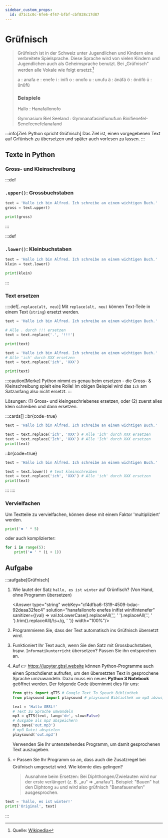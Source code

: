 ```yaml
---
sidebar_custom_props:
  id: d71c1c0c-6fe6-4f47-bfbf-cbf828c17d87
---
```

# Grüfnisch

<blockquote>

Grüfnisch ist in der Schweiz unter Jugendlichen und Kindern eine verbreitete Spielsprache. Diese Sprache wird von vielen Kindern und Jugendlichen auch als Geheimsprache benutzt. Bei „Grüfnisch“ werden alle Vokale wie folgt ersetzt:[^1]

a
: anafa
e
: enefe
i
: inifi
o
: onofo
u
: unufu
ä
: änäfä
ö
: önöfö
ü
: ünüfü


### Beispiele
Hallo
: Hanafallonofo

Gymnasium Biel Seeland
: Gymnanafasinifiunufum Binifienefel-Senefeenefelanafand


</blockquote>

:::info[Ziel: Python spricht Grüfnisch]
Das Ziel ist, einen vorgegebenen Text auf Grfünisch zu übersetzen und später auch vorlesen zu lassen.
:::

## Texte in Python


### Gross- und Kleinschreibung

:::def
### `.upper()`: Grossbuchstaben

```py live_py slim
text = 'Hallo ich bin Alfred. Ich schreibe an einem wichtigen Buch.'
gross = text.upper()

print(gross)
```
:::

:::def
### `.lower()`: Kleinbuchstaben
```py live_py slim
text = 'Hallo ich bin Alfred. Ich schreibe an einem wichtigen Buch.'
klein = text.lower()

print(klein)
```
:::

### Text ersetzen

::::def[`.replace(alt, neu)`]
Mit `replace(alt, neu)` können Text-Teile in einem Text (`string`) ersetzt werden.


```py live_py slim
text = 'Hallo ich bin Alfred. Ich schreibe an einem wichtigen Buch.'

# Alle . durch !!! ersetzen
text = text.replace('.', '!!!')

print(text)
```

```py live_py slim
text = 'Hallo ich bin Alfred. Ich schreibe an einem wichtigen Buch.'
# Alle 'ich' durch XXX ersetzen
text = text.replace('ich', 'XXX')

print(text)
```
:::caution[Merke]
Python nimmt es genau beim ersetzen - die Gross- & Kleinschreibung spielt eine Rolle! Im obigen Beispiel wird das `Ich` am Satzanfang also nicht ersetzt.
:::

Lösungen: (1) Gross- und kleingeschriebenes ersetzen, oder (2) zuerst alles klein schreiben und dann ersetzen.

:::cards[]
::br{code=true}
```py live_py slim
text = 'Hallo ich bin Alfred. Ich schreibe an einem wichtigen Buch.'

text = text.replace('ich', 'XXX') # Alle 'ich' durch XXX ersetzen
text = text.replace('Ich', 'XXX') # Alle 'Ich' durch XXX ersetzen
print(text)
```
::br{code=true}
```py live_py slim
text = 'Hallo ich bin Alfred. Ich schreibe an einem wichtigen Buch.'

text = text.lower() # text kleinschreiben
text = text.replace('ich', 'XXX') # Alle 'ich' durch XXX ersetzen
print(text)
```
:::
::::


### Vervielfachen

Um Textteile zu vervielfachen, können diese mit einem Faktor 'multipliziert' werden.


```py live_py slim
print('❤️ ' * 5)
```

oder auch komplizierter:

```py live_py slim
for i in range(5):
    print('❤️ ' * (i + 1))
```

## Aufgabe

:::aufgabe[Grüfnisch]
<Answer type="state" webKey="7893e2f7-b498-48c3-83f5-0c629f5dd6e4" />

1. Wie lautet der Satz `hallo, es ist winter` auf Grünfisch? (Von Hand, ohne Programm übersetzen)

    <Answer type="string" webKey="cf4dfba6-f319-4509-bdac-92deaa32fec4" solution="hanafallonofo enefes inifist winifintenefer" sanitizer={(val) => val.toLowerCase().replaceAll(',', ' ').replaceAll('.', ' ').trim().replaceAll(/\s+/g, ' ')} width="100%"/>


2. Programmieren Sie, dass der Text automatisch ins Grüfnisch übersetzt wird.
3. Funktioniert Ihr Text auch, wenn Sie den Satz mit Grossbuchstaben, bspw. `Informatikunterricht` übersetzen? Passen Sie ihn entsprechen an.
4. Auf 👉 https://jupyter.gbsl.website können Python-Programme auch einen Sprachdienst aufrufen, um den übersetzten Text in gesprochene Sprache umzuwandeln. Dazu muss ein neues __Python 3 Notebook__ geöffnet werden. Der folgende Code übernimmt dies für uns:

    ```py
    from gtts import gTTS # Google Text To Speach Bibliothek
    from playsound import playsound # playsound Bibliothek um mp3 abzuspielen

    text = 'Hallo GBSL!'
    # Text zu Sprache umwandeln
    mp3 = gTTS(text, lang='de', slow=False)
    # Ausgabe als mp3 abspeichern
    mp3.save('out.mp3')
    # mp3 Datei abspielen
    playsound('out.mp3')
    ```

    Verwenden Sie Ihr untenstehendes Programm, um damit gesprochenen Text auszugeben.

5. ⭐ Passen Sie Ihr Programm so an, dass auch die Zusatzregel bei Grüfnisch umgesetzt wird. Wie könnte dies gelingen?
    > Ausnahme beim Ersetzen: Bei Diphthongen/Zwielauten wird nur der erste verlängert (z. B. „au“ ⇒ „anafau“).
    > Beispiel: "Bauen" hat den Diphtong `au` und wird also grüfnisch "Banafauenefen" ausgesprochen.



```py live_py id=00070a97-3898-46a6-88df-79c2cd28ad17 title=gruefnisch.py
text = 'hallo, es ist winter!'
print('Original', text)
```
:::

[^1]: Quelle: [Wikipedia](https://de.wikipedia.org/wiki/Spielsprache#Gr%C3%BCfnisch)
